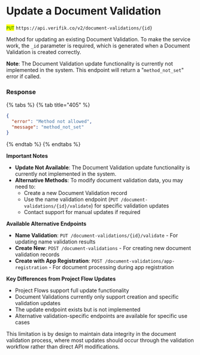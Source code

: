 # Update a Document Validation

<mark style="color:green;">`PUT`</mark> `https://api.verifik.co/v2/document-validations/{id}`

Method for updating an existing Document Validation. To make the service work, the `_id` parameter is required, which is generated when a Document Validation is created correctly.

**Note**: The Document Validation update functionality is currently not implemented in the system. This endpoint will return a "`method_not_set`" error if called.

### **Response**

{% tabs %}
{% tab title="405" %}

```json
{
  "error": "Method not allowed",
  "message": "method_not_set"
}
```

{% endtab %}
{% endtabs %}

**Important Notes**

* **Update Not Available**: The Document Validation update functionality is currently not implemented in the system.
* **Alternative Methods**: To modify document validation data, you may need to:
  * Create a new Document Validation record
  * Use the name validation endpoint (`PUT /document-validations/{id}/validate`) for specific validation updates
  * Contact support for manual updates if required

**Available Alternative Endpoints**

* **Name Validation**: `PUT /document-validations/{id}/validate` - For updating name validation results
* **Create New**: `POST /document-validations` - For creating new document validation records
* **Create with App Registration**: `POST /document-validations/app-registration` - For document processing during app registration

**Key Differences from Project Flow Updates**

* Project Flows support full update functionality
* Document Validations currently only support creation and specific validation updates
* The update endpoint exists but is not implemented
* Alternative validation-specific endpoints are available for specific use cases

This limitation is by design to maintain data integrity in the document validation process, where most updates should occur through the validation workflow rather than direct API modifications.
